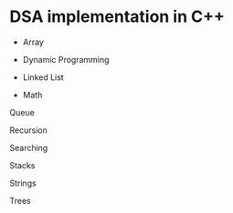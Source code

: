 # DSA implementation in C++
 
- Array

- Dynamic Programming

- Linked List

- Math

Queue

Recursion

Searching

Stacks

Strings

Trees

